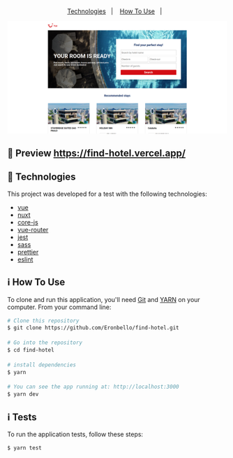 <h1 align="center">
</h1>

<p align="center">
  <a href="#rocket-technologies">Technologies</a>&nbsp;&nbsp;&nbsp;|&nbsp;&nbsp;&nbsp;
  <a href="#information_source-how-to-use">How To Use</a>&nbsp;&nbsp;&nbsp;|&nbsp;&nbsp;&nbsp;
</p>

![Preview](assets/images/preview.png)

## :rocket: Preview https://find-hotel.vercel.app/

## :rocket: Technologies

This project was developed for a test with the following technologies:

- [vue](https://vuejs.org/)
- [nuxt](https://nuxtjs.org/)
- [core-js](https://github.com/zloirock/core-js)
- [vue-router](https://router.vuejs.org/)
- [jest](https://jestjs.io/)
- [sass](https://sass-lang.com/)
- [prettier](https://prettier.io/)
- [eslint](https://eslint.org/)


## :information_source: How To Use

To clone and run this application, you'll need [Git](https://git-scm.com) and [YARN](https://yarnpkg.com/) on your computer. From your command line:

```bash
# Clone this repository
$ git clone https://github.com/Eronbello/find-hotel.git

# Go into the repository
$ cd find-hotel

# install dependencies
$ yarn

# You can see the app running at: http://localhost:3000
$ yarn dev
```
## :information_source: Tests

To run the application tests, follow these steps:

```bash
$ yarn test
```

